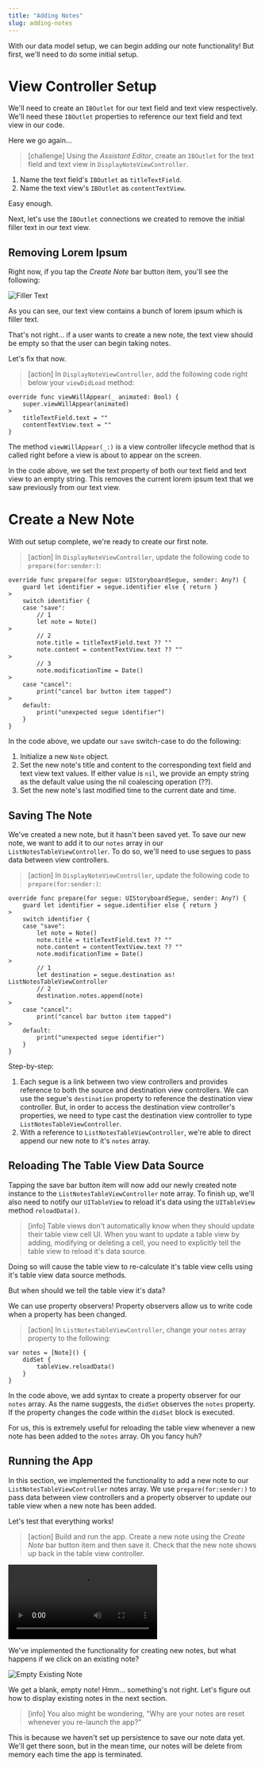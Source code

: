 ```yaml
---
title: "Adding Notes"
slug: adding-notes
---
```


With our data model setup, we can begin adding our note functionality! But first, we'll need to do some initial setup.

# View Controller Setup

We'll need to create an `IBOutlet` for our text field and text view respectively. We'll need these `IBOutlet` properties to reference our text field and text view in our code.

Here we go again...

> [challenge]
Using the _Assistant Editor_, create an `IBOutlet` for the text field and text view in `DisplayNoteViewController`.
>
1. Name the text field's `IBOutlet` as `titleTextField`.
1. Name the text view's `IBOutlet` as `contentTextView`.

Easy enough.

Next, let's use the `IBOutlet` connections we created to remove the initial filler text in our text view.

## Removing Lorem Ipsum

Right now, if you tap the _Create Note_ bar button item, you'll see the following:

![Filler Text](assets/filler_text.png)

As you can see, our text view contains a bunch of lorem ipsum which is filler text.

That's not right... if a user wants to create a new note, the text view should be empty so that the user can begin taking notes.

Let's fix that now.

> [action]
In `DisplayNoteViewController`, add the following code right below your `viewDidLoad` method:
>
```
override func viewWillAppear(_ animated: Bool) {
    super.viewWillAppear(animated)
>    
    titleTextField.text = ""
    contentTextView.text = ""
}
```
>
The method `viewWillAppear(_:)` is a view controller lifecycle method that is called right before a view is about to appear on the screen.
>
In the code above, we set the text property of both our text field and text view to an empty string. This removes the current lorem ipsum text that we saw previously from our text view.

# Create a New Note

With out setup complete, we're ready to create our first note.

> [action]
In `DisplayNoteViewController`, update the following code to `prepare(for:sender:)`:
>
```
override func prepare(for segue: UIStoryboardSegue, sender: Any?) {
    guard let identifier = segue.identifier else { return }
>
    switch identifier {
    case "save":
        // 1
        let note = Note()
>
        // 2
        note.title = titleTextField.text ?? ""
        note.content = contentTextView.text ?? ""
>
        // 3
        note.modificationTime = Date()
>
    case "cancel":
        print("cancel bar button item tapped")
>
    default:
        print("unexpected segue identifier")
    }
}
```
>
In the code above, we update our `save` switch-case to do the following:
>
1. Initialize a new `Note` object.
1. Set the new note's title and content to the corresponding text field and text view text values. If either value is `nil`, we provide an empty string as the default value using the nil coalescing operation (??).
1. Set the new note's last modified time to the current date and time.

## Saving The Note

We've created a new note, but it hasn't been saved yet. To save our new note, we want to add it to our `notes` array in our `ListNotesTableViewController`. To do so, we'll need to use segues to pass data between view controllers.

> [action]
In `DisplayNoteViewController`, update the following code to `prepare(for:sender:)`:
>
```
override func prepare(for segue: UIStoryboardSegue, sender: Any?) {
    guard let identifier = segue.identifier else { return }
>
    switch identifier {
    case "save":
        let note = Note()
        note.title = titleTextField.text ?? ""
        note.content = contentTextView.text ?? ""
        note.modificationTime = Date()
>
        // 1
        let destination = segue.destination as! ListNotesTableViewController
        // 2
        destination.notes.append(note)
>
    case "cancel":
        print("cancel bar button item tapped")
>
    default:
        print("unexpected segue identifier")
    }
}
```
>
Step-by-step:
>
1. Each segue is a link between two view controllers and provides reference to both the source and destination view controllers. We can use the segue's `destination` property to reference the destination view controller. But, in order to access the destination view controller's properties, we need to type cast the destination view controller to type `ListNotesTableViewController`.
1. With a reference to `ListNotesTableViewController`, we're able to direct append our new note to it's `notes` array.

## Reloading The Table View Data Source

Tapping the save bar button item will now add our newly created note instance to the `ListNotesTableViewController` note array. To finish up, we'll also need to notify our `UITableView` to reload it's data using the `UITableView` method `reloadData()`.

> [info]
Table views don't automatically know when they should update their table view cell UI. When you want to update a table view by adding, modifying or deleting a cell, you need to explicitly tell the table view to reload it's data source.
>
Doing so will cause the table view to re-calculate it's table view cells using it's table view data source methods.

But when should we tell the table view it's data?

We can use property observers! Property observers allow us to write code when a property has been changed.

> [action]
In `ListNotesTableViewController`, change your `notes` array property to the following:
>
```
var notes = [Note]() {
    didSet {
        tableView.reloadData()
    }
}
```
>
In the code above, we add syntax to create a property observer for our `notes` array. As the name suggests, the `didSet` observes the `notes` property. If the property changes the code within the `didSet` block is executed.
>
For us, this is extremely useful for reloading the table view whenever a new note has been added to the `notes` array. Oh you fancy huh?

## Running the App

In this section, we implemented the functionality to add a new note to our `ListNotesTableViewController` notes array. We use `prepare(for:sender:)` to pass data between view controllers and a property observer to update our table view when a new note has been added.

Let's test that everything works!

> [action]
Build and run the app. Create a new note using the _Create Note_ bar button item and then save it. Check that the new note shows up back in the table view controller.
>
![ms-video](https://s3.amazonaws.com/mgwu-misc/Make+School+Notes/p08_adding_notes/create_note_checkpoint.mp4)

We've implemented the functionality for creating new notes, but what happens if we click on an existing note?

![Empty Existing Note](assets/empty_existing_note.png)

We get a blank, empty note! Hmm... something's not right. Let's figure out how to display existing notes in the next section.

> [info]
You also might be wondering, "Why are your notes are reset whenever you re-launch the app?"
>
This is because we haven't set up persistence to save our note data yet. We'll get there soon, but in the mean time, our notes will be delete from memory each time the app is terminated.
